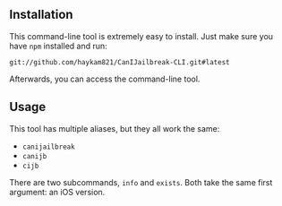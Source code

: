 ## Installation

This command-line tool is extremely easy to install. Just make sure you have `npm` installed and run:

    git://github.com/haykam821/CanIJailbreak-CLI.git#latest

Afterwards, you can access the command-line tool.

## Usage

This tool has multiple aliases, but they all work the same:

* `canijailbreak`
* `canijb`
* `cijb`

There are two subcommands, `info` and `exists`. Both take the same first argument: an iOS version.